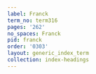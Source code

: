 ```yaml
---
label: Franck
term_no: term316
pages: '262'
no_spaces: Franck
pid: franck
order: '0303'
layout: generic_index_term
collection: index-headings
---
```

